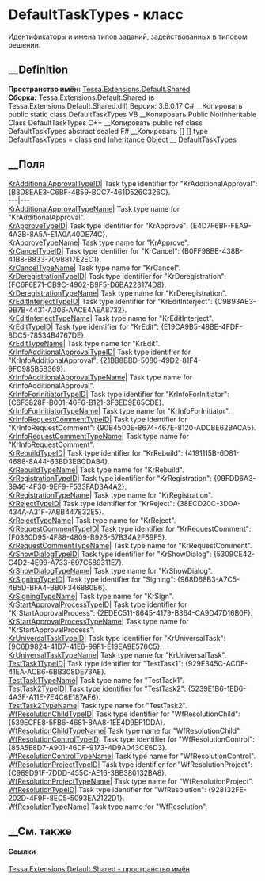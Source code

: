 # DefaultTaskTypes - класс
Идентификаторы и имена типов заданий, задействованных в типовом решении.
## __Definition
 **Пространство имён:**
[Tessa.Extensions.Default.Shared](N_Tessa_Extensions_Default_Shared.htm)  
 **Сборка:** Tessa.Extensions.Default.Shared (в
Tessa.Extensions.Default.Shared.dll) Версия: 3.6.0.17
C# __Копировать
     public static class DefaultTaskTypes
VB __Копировать
     Public NotInheritable Class DefaultTaskTypes
C++ __Копировать
     public ref class DefaultTaskTypes abstract sealed
F# __Копировать
     [<AbstractClassAttribute>]
    [<SealedAttribute>]
    type DefaultTaskTypes = class end
Inheritance
    [Object](https://learn.microsoft.com/dotnet/api/system.object) __ DefaultTaskTypes
##  __Поля
[KrAdditionalApprovalTypeID](F_Tessa_Extensions_Default_Shared_DefaultTaskTypes_KrAdditionalApprovalTypeID.htm)|
Task type identifier for "KrAdditionalApproval":
{B3D8EAE3-C6BF-4B59-BCC7-461D526C326C}.  
---|---  
[KrAdditionalApprovalTypeName](F_Tessa_Extensions_Default_Shared_DefaultTaskTypes_KrAdditionalApprovalTypeName.htm)|
Task type name for "KrAdditionalApproval".  
[KrApproveTypeID](F_Tessa_Extensions_Default_Shared_DefaultTaskTypes_KrApproveTypeID.htm)|
Task type identifier for "KrApprove": {E4D7F6BF-FEA9-4A3B-8A5A-E1A0A40DE74C}.  
[KrApproveTypeName](F_Tessa_Extensions_Default_Shared_DefaultTaskTypes_KrApproveTypeName.htm)|
Task type name for "KrApprove".  
[KrCancelTypeID](F_Tessa_Extensions_Default_Shared_DefaultTaskTypes_KrCancelTypeID.htm)|
Task type identifier for "KrCancel": {B0FF98BE-438B-41B8-B833-709B817E2EC1}.  
[KrCancelTypeName](F_Tessa_Extensions_Default_Shared_DefaultTaskTypes_KrCancelTypeName.htm)|
Task type name for "KrCancel".  
[KrDeregistrationTypeID](F_Tessa_Extensions_Default_Shared_DefaultTaskTypes_KrDeregistrationTypeID.htm)|
Task type identifier for "KrDeregistration":
{FC6F6E71-CB9C-4902-B9F5-D6BA223174D8}.  
[KrDeregistrationTypeName](F_Tessa_Extensions_Default_Shared_DefaultTaskTypes_KrDeregistrationTypeName.htm)|
Task type name for "KrDeregistration".  
[KrEditInterjectTypeID](F_Tessa_Extensions_Default_Shared_DefaultTaskTypes_KrEditInterjectTypeID.htm)|
Task type identifier for "KrEditInterject":
{C9B93AE3-9B7B-4431-A306-AACE4AEA8732}.  
[KrEditInterjectTypeName](F_Tessa_Extensions_Default_Shared_DefaultTaskTypes_KrEditInterjectTypeName.htm)|
Task type name for "KrEditInterject".  
[KrEditTypeID](F_Tessa_Extensions_Default_Shared_DefaultTaskTypes_KrEditTypeID.htm)|
Task type identifier for "KrEdit": {E19CA9B5-48BE-4FDF-8DC5-78534B4767DE}.  
[KrEditTypeName](F_Tessa_Extensions_Default_Shared_DefaultTaskTypes_KrEditTypeName.htm)|
Task type name for "KrEdit".  
[KrInfoAdditionalApprovalTypeID](F_Tessa_Extensions_Default_Shared_DefaultTaskTypes_KrInfoAdditionalApprovalTypeID.htm)|
Task type identifier for "KrInfoAdditionalApproval":
{21BB8BBD-5080-49D2-81F4-9FC985B5B369}.  
[KrInfoAdditionalApprovalTypeName](F_Tessa_Extensions_Default_Shared_DefaultTaskTypes_KrInfoAdditionalApprovalTypeName.htm)|
Task type name for KrInfoAdditionalApproval".  
[KrInfoForInitiatorTypeID](F_Tessa_Extensions_Default_Shared_DefaultTaskTypes_KrInfoForInitiatorTypeID.htm)|
Task type identifier for "KrInfoForInitiator":
{C6F3828F-B001-46F6-B121-3F3ED9E65CDE}.  
[KrInfoForInitiatorTypeName](F_Tessa_Extensions_Default_Shared_DefaultTaskTypes_KrInfoForInitiatorTypeName.htm)|
Task type name for "KrInfoForInitiator".  
[KrInfoRequestCommentTypeID](F_Tessa_Extensions_Default_Shared_DefaultTaskTypes_KrInfoRequestCommentTypeID.htm)|
Task type identifier for "KrInfoRequestComment":
{90B4500E-8674-467E-8120-ADCBE62BACA5}.  
[KrInfoRequestCommentTypeName](F_Tessa_Extensions_Default_Shared_DefaultTaskTypes_KrInfoRequestCommentTypeName.htm)|
Task type name for "KrInfoRequestComment".  
[KrRebuildTypeID](F_Tessa_Extensions_Default_Shared_DefaultTaskTypes_KrRebuildTypeID.htm)|
Task type identifier for "KrRebuild": {4191115B-6D81-4688-8A44-63BD3EBCDAB4}.  
[KrRebuildTypeName](F_Tessa_Extensions_Default_Shared_DefaultTaskTypes_KrRebuildTypeName.htm)|
Task type name for "KrRebuild".  
[KrRegistrationTypeID](F_Tessa_Extensions_Default_Shared_DefaultTaskTypes_KrRegistrationTypeID.htm)|
Task type identifier for "KrRegistration":
{09FDD6A3-3946-4F30-9EF9-F533FAD3A4A2}.  
[KrRegistrationTypeName](F_Tessa_Extensions_Default_Shared_DefaultTaskTypes_KrRegistrationTypeName.htm)|
Task type name for "KrRegistration".  
[KrRejectTypeID](F_Tessa_Extensions_Default_Shared_DefaultTaskTypes_KrRejectTypeID.htm)|
Task type identifier for "KrReject": {38ECD20C-3D0A-434A-A31F-7ABB447832E5}.  
[KrRejectTypeName](F_Tessa_Extensions_Default_Shared_DefaultTaskTypes_KrRejectTypeName.htm)|
Task type name for "KrReject".  
[KrRequestCommentTypeID](F_Tessa_Extensions_Default_Shared_DefaultTaskTypes_KrRequestCommentTypeID.htm)|
Task type identifier for "KrRequestComment":
{F0360D95-4F88-4809-B926-57B34A2F69F5}.  
[KrRequestCommentTypeName](F_Tessa_Extensions_Default_Shared_DefaultTaskTypes_KrRequestCommentTypeName.htm)|
Task type name for "KrRequestComment".  
[KrShowDialogTypeID](F_Tessa_Extensions_Default_Shared_DefaultTaskTypes_KrShowDialogTypeID.htm)|
Task type identifier for "KrShowDialog":
{5309CE42-C4D2-4E99-A733-697C589311E7}.  
[KrShowDialogTypeName](F_Tessa_Extensions_Default_Shared_DefaultTaskTypes_KrShowDialogTypeName.htm)|
Task type name for "KrShowDialog".  
[KrSigningTypeID](F_Tessa_Extensions_Default_Shared_DefaultTaskTypes_KrSigningTypeID.htm)|
Task type identifier for "Signing": {968D68B3-A7C5-4B5D-BFA4-BB0F346880B6}.  
[KrSigningTypeName](F_Tessa_Extensions_Default_Shared_DefaultTaskTypes_KrSigningTypeName.htm)|
Task type name for "KrSign".  
[KrStartApprovalProcessTypeID](F_Tessa_Extensions_Default_Shared_DefaultTaskTypes_KrStartApprovalProcessTypeID.htm)|
Task type identifier for "KrStartApprovalProcess":
{2EDEC511-8645-4179-B364-CA9D47D16B0F}.  
[KrStartApprovalProcessTypeName](F_Tessa_Extensions_Default_Shared_DefaultTaskTypes_KrStartApprovalProcessTypeName.htm)|
Task type name for "KrStartApprovalProcess".  
[KrUniversalTaskTypeID](F_Tessa_Extensions_Default_Shared_DefaultTaskTypes_KrUniversalTaskTypeID.htm)|
Task type identifier for "KrUniversalTask":
{9C6D9824-41D7-41E6-99F1-E19EA9E576C5}.  
[KrUniversalTaskTypeName](F_Tessa_Extensions_Default_Shared_DefaultTaskTypes_KrUniversalTaskTypeName.htm)|
Task type name for "KrUniversalTask".  
[TestTask1TypeID](F_Tessa_Extensions_Default_Shared_DefaultTaskTypes_TestTask1TypeID.htm)|
Task type identifier for "TestTask1": {929E345C-ACDF-41EA-ACB6-6BB308DE73AE}.  
[TestTask1TypeName](F_Tessa_Extensions_Default_Shared_DefaultTaskTypes_TestTask1TypeName.htm)|
Task type name for "TestTask1".  
[TestTask2TypeID](F_Tessa_Extensions_Default_Shared_DefaultTaskTypes_TestTask2TypeID.htm)|
Task type identifier for "TestTask2": {5239E1B6-1ED6-4A3F-A11E-7E4C6E187AF6}.  
[TestTask2TypeName](F_Tessa_Extensions_Default_Shared_DefaultTaskTypes_TestTask2TypeName.htm)|
Task type name for "TestTask2".  
[WfResolutionChildTypeID](F_Tessa_Extensions_Default_Shared_DefaultTaskTypes_WfResolutionChildTypeID.htm)|
Task type identifier for "WfResolutionChild":
{539ECFE8-5FB6-4681-8AA8-1EE4D9EF1DDA}.  
[WfResolutionChildTypeName](F_Tessa_Extensions_Default_Shared_DefaultTaskTypes_WfResolutionChildTypeName.htm)|
Task type name for "WfResolutionChild".  
[WfResolutionControlTypeID](F_Tessa_Extensions_Default_Shared_DefaultTaskTypes_WfResolutionControlTypeID.htm)|
Task type identifier for "WfResolutionControl":
{85A5E8D7-A901-46DF-9173-4D9A043CE6D3}.  
[WfResolutionControlTypeName](F_Tessa_Extensions_Default_Shared_DefaultTaskTypes_WfResolutionControlTypeName.htm)|
Task type name for "WfResolutionControl".  
[WfResolutionProjectTypeID](F_Tessa_Extensions_Default_Shared_DefaultTaskTypes_WfResolutionProjectTypeID.htm)|
Task type identifier for "WfResolutionProject":
{C989D91F-7DDD-455C-AE16-3BB380132BA8}.  
[WfResolutionProjectTypeName](F_Tessa_Extensions_Default_Shared_DefaultTaskTypes_WfResolutionProjectTypeName.htm)|
Task type name for "WfResolutionProject".  
[WfResolutionTypeID](F_Tessa_Extensions_Default_Shared_DefaultTaskTypes_WfResolutionTypeID.htm)|
Task type identifier for "WfResolution":
{928132FE-202D-4F9F-8EC5-5093EA2122D1}.  
[WfResolutionTypeName](F_Tessa_Extensions_Default_Shared_DefaultTaskTypes_WfResolutionTypeName.htm)|
Task type name for "WfResolution".  
## __См. также
#### Ссылки
[Tessa.Extensions.Default.Shared - пространство
имён](N_Tessa_Extensions_Default_Shared.htm)
